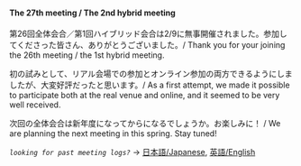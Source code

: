 #### The 27th meeting / The 2nd hybrid meeting

第26回全体会合／第1回ハイブリッド会合は2/9に無事開催されました。参加してくださった皆さん、ありがとうございました。/ Thank you for your joining the 26th meeting / the 1st hybrid meeting.

初の試みとして、リアル会場での参加とオンライン参加の両方できるようにしましたが、大変好評だったと思います。/ As a first attempt, we made it possible to participate both at the real venue and online, and it seemed to be very well received.

次回の全体会合は新年度になってからになるでしょうか。お楽しみに！ / We are planning the next meeting in this spring.  Stay tuned!

*`looking for past meeting logs?`* → [日本語/Japanese](https://openchain-project.github.io/OpenChain-JWG/meeting-minutes.html), [英語/English](https://openchain-project.github.io/OpenChain-JWG/meeting-minutes_en.html)  
